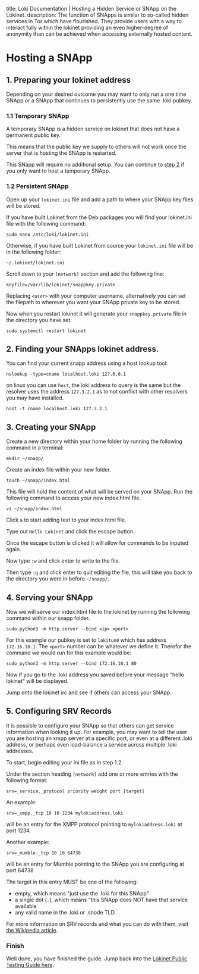 title: Loki Documentation | Hosting a Hidden Service or SNApp on the Lokinet.
description: The function of SNApps is similar to so-called hidden services in Tor which have flourished. They provide users with a way to interact fully within the lokinet providing an even higher-degree of anonymity than can be achieved when accessing externally hosted content.

# Hosting a SNApp
## 1. Preparing your lokinet address

Depending on your desired outcome you may want to only run a one time SNApp or a SNApp that continues to persistently use the same .loki pubkey.

### 1.1 Temporary SNApp
A temporary SNApp is a hidden service on lokinet that does not have a permanent public key. 

This means that the public key we supply to others will not work once the server that is hosting the SNApp is restarted.

This SNapp will require no additional setup. You can continue to [step 2](#2-finding-your-snapps-lokinet-address) if you only want to host a temporary SNApp.

### 1.2 Persistent SNApp
Open up your `lokinet.ini` file and add a path to where your SNApp key files will be stored.

If you have built Lokinet from the Deb packages you will find your lokinet.ini file with the following command:
```
sudo nano /etc/loki/lokinet.ini
```
Otherwise, if you have built Lokinet from source your `lokinet.ini` file will be in the following folder:
```
~/.lokinet/lokinet.ini
```

Scroll down to your `[network]` section and add the following line:

```
keyfile=/var/lib/lokinet/snappkey.private 
```

Replacing `<user>` with your computer username, alternatively you can set the filepath to wherever you want your SNApp private key to be stored.

Now when you restart lokinet it will generate your `snappkey.private` file in the directory you have set.
```
sudo systemctl restart lokinet
```

## 2. Finding your SNApps lokinet address.

You can find your current snapp address using a host lookup tool:

```
nslookup -type=cname localhost.loki 127.0.0.1
```

on linux you can use `host`, the loki address to query is the same but the resolver uses the address `127.3.2.1` as to not conflict with other resolvers you may have installed.

```
host -t cname localhost.loki 127.3.2.1
```


## 3. Creating your SNApp
Create a new directory within your home folder by running the following command in a terminal:

```
mkdir ~/snapp/
```
Create an index file within your new folder.

```
touch ~/snapp/index.html
```

This file will hold the content of what will be served on your SNApp. Run the following command to access your new index.html file.

```
vi ~/snapp/index.html
```

Click `a` to start adding text to your index.html file.

Type out `Hello Lokinet` and click the escape button.

Once the escape button is clicked it will allow for commands to be inputed again.

Now type `:w` and click enter to write to the file.

Then type `:q` and click enter to quit editing the file, this will take you back to the directory you were in before `~/snapp/`.

## 4. Serving your SNApp

Now we will serve our index.html file to the lokinet by running the following command within our snapp folder.

```
sudo python3 -m http.server --bind <ip> <port>
```

For this example our pubkey is set to `lokitun0` which has address `172.16.10.1`. The `<port>` number can be whatever we define it. Therefor the command we would run for this example would be:
```
sudo python3 -m http.server --bind 172.16.10.1 80
``` 
Now if you go to the .loki address you saved before your message “hello lokinet” will be displayed. 

Jump onto the lokinet irc and see if others can access your SNApp.

## 5. Configuring SRV Records

It is possible to configure your SNApp so that others can get service information when looking it up.  For example, you may want to tell the user you are hosting an xmpp server at a specific port, or even at a different .loki address, or perhaps even load-balance a service across multiple .loki addresses.

To start, begin editing your ini file as in step 1.2.

Under the section heading `[network]` add one or more entries with the following format:

```
srv=_service._protocol priority weight port [target]
```

An example:  
```
srv=_xmpp._tcp 10 10 1234 mylokiaddress.loki
```  
will be an entry for the XMPP protocol pointing to `mylokiaddress.loki` at port 1234.

Another example:
```
srv=_mumble._tcp 10 10 64738
```
will be an entry for Mumble pointing to the SNApp you are configuring at port 64738

The target in this entry MUST be one of the following:  
- empty, which means "just use the .loki for this SNApp"
- a single dot (`.`), which means "this SNApp does NOT have that service available
- any valid name in the .loki or .snode TLD.

For more information on SRV records and what you can do with them, visit [the Wikipedia article](https://en.wikipedia.org/wiki/SRV_record).

### Finish

Well done, you have finished the guide. Jump back into the [Lokinet Public Testing Guide here](../PublicTestingGuide/).
